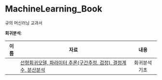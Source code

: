 # MachineLearning_Book
규의 머신러닝 교과서

**회귀분석**: 

|  이름  | 자료                                                         |              내용              |
| :----: | ------------------------------------------------------------ | :--------------------------: |
|  | [선형회귀모델, 파라미터 추론(구간추정, 검정), 결정계수, 분산분석](week3/조윤기) |         회귀분석 기초          |


